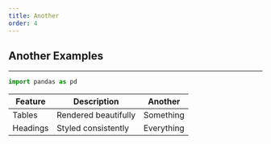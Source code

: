 ```yaml
---
title: Another
order: 4
---
```


## Another Examples
---
```python
import pandas as pd
```

| Feature   | Description          | Another    |
|-----------|----------------------|------------|
| Tables    | Rendered beautifully | Something  |
| Headings  | Styled consistently  | Everything |



